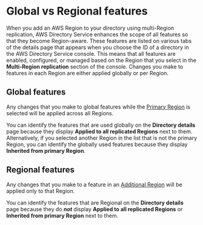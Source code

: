 # Global vs Regional features<a name="multi-region-global-region-features"></a>

When you add an AWS Region to your directory using multi\-Region replication, AWS Directory Service enhances the scope of all features so that they become Region\-aware\. These features are listed on various tabs of the details page that appears when you choose the ID of a directory in the AWS Directory Service console\. This means that all features are enabled, configured, or managed based on the Region that you select in the **Multi\-Region replication** section of the console\. Changes you make to features in each Region are either applied globally or per Region\.

## Global features<a name="multi-region-global"></a>

Any changes that you make to global features while the [Primary Region](multi-region-global-primary-additional.md#multi-region-primary) is selected will be applied across all Regions\.

You can identify the features that are used globally on the **Directory details** page because they display **Applied to all replicated Regions** next to them\. Alternatively, if you selected another Region in the list that is not the primary Region, you can identify the globally used features because they display **Inherited from primary Region**\.

## Regional features<a name="multi-region-regional"></a>

Any changes that you make to a feature in an [Additional Region](multi-region-global-primary-additional.md#multi-region-additional) will be applied only to that Region\.

You can identify the features that are Regional on the **Directory details** page because they do ***not*** display **Applied to all replicated Regions** or **Inherited from primary Region** next to them\.